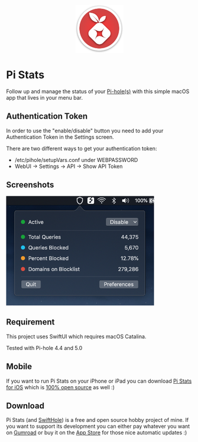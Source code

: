 <p align="center">
  <img width="130" src="./images/icon.png"">
</p>


# Pi Stats

Follow up and manage the status of your [Pi-hole(s)](https://github.com/pi-hole/pi-hole) with this simple macOS app that lives in your menu bar.

## Authentication Token
In order to use the "enable/disable" button you need to add your Authentication Token in the Settings screen.

There are two different ways to get your authentication token:

- /etc/pihole/setupVars.conf under WEBPASSWORD
- WebUI -> Settings -> API -> Show API Token


## Screenshots
  <img src="./images/screenshot.png" width="400"> 


## Requirement
This project uses SwiftUI which requires macOS Catalina.

Tested with Pi-hole 4.4 and 5.0

## Mobile
If you want to run Pi Stats on your iPhone or iPad you can download [Pi Stats for iOS](https://apps.apple.com/us/app/id1523024268) which is [100% open source](https://github.com/Bunn/PiStatsMobile) as well :)

## Download
Pi Stats (and [SwiftHole](https://github.com/Bunn/SwiftHole)) is a free and open source hobby project of mine. If you want to support its development you can either pay whatever you want on [Gumroad](https://gum.co/iqhwv) or buy it on the [App Store](https://apps.apple.com/us/app/pi-stats/id1514075262?ls=1) for those nice automatic updates :)
